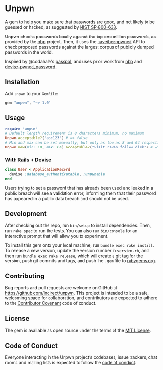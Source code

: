 # Unpwn

A gem to help you make sure that passwords are good, and not likely to be guessed or hacked, as suggested by [NIST SP-800-63B](https://pages.nist.gov/800-63-3/).

Unpwn checks passwords locally against the top one million passwords, as provided by the [nbp](https://cry.github.io/nbp/) project. Then, it uses the [haveibeenpwned](https://haveibeenpwned.com) API to check proposed passwords against the largest corpus of publicly dumped passwords in the world.

Inspired by @codahale's [passpol](https://github.com/codahale/passpol), and uses prior work from [nbp](https://cry.github.io/nbp/) and [devise-pwned\_password](https://github.com/michaelbanfield/devise-pwned_password).

## Installation

Add `unpwn` to your `Gemfile`:

```ruby
gem "unpwn", "~> 1.0"
```

## Usage

```ruby
require "unpwn"
# Default length requirement is 8 characters minimum, no maximum
Unpwn.acceptable?("abc123") # => false
# Min and max can be set manually, but only as low as 8 and 64 respectively.
Unpwn.new(min: 10, max: 64).acceptable?("visit raven follow disk") # => true
```

### With Rails + Devise

```ruby
class User < ApplicationRecord
  devise :database_authenticatable, :unpwnable
end
```

Users trying to set a password that has already been used and leaked in a public breach will see a validation error, informing them that their password has appeared in a public data breach and should not be used.

## Development

After checking out the repo, run `bin/setup` to install dependencies. Then, run `rake spec` to run the tests. You can also run `bin/console` for an interactive prompt that will allow you to experiment.

To install this gem onto your local machine, run `bundle exec rake install`. To release a new version, update the version number in `version.rb`, and then run `bundle exec rake release`, which will create a git tag for the version, push git commits and tags, and push the `.gem` file to [rubygems.org](https://rubygems.org).

## Contributing

Bug reports and pull requests are welcome on GitHub at https://github.com/indirect/unpwn. This project is intended to be a safe, welcoming space for collaboration, and contributors are expected to adhere to the [Contributor Covenant](http://contributor-covenant.org) code of conduct.

## License

The gem is available as open source under the terms of the [MIT License](https://opensource.org/licenses/MIT).

## Code of Conduct

Everyone interacting in the Unpwn project’s codebases, issue trackers, chat rooms and mailing lists is expected to follow the [code of conduct](https://github.com/indirect/unpwn/blob/master/CODE_OF_CONDUCT.md).
